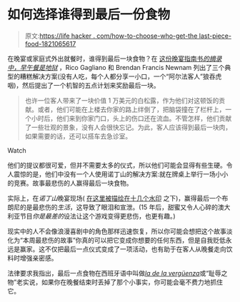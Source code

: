 # 如何选择谁得到最后一份食物

> 原文:[https://life hacker . com/how-to-choose-who-get-the last-piece-food-1821065617](https://lifehacker.com/how-to-choose-who-gets-the-last-piece-of-food-1821065617)

在晚宴或家庭式外出就餐时，谁得到最后一块食物？在 [这份晚宴指南书*的摘录中，早午餐是地狱*](http://www.wbur.org/hereandnow/2017/12/04/brunch-is-hell) ，Rico Gagliano 和 Brendan Francis Newnam 列出了三个典型的糟糕解决方案(没有人吃，每个人都分享一小口，一个“阿尔法客人”狼吞虎咽)，然后提出了一个机智的五点计划来奖励最后一块。

> 也许一位客人带来了一块价值 1 万美元的白松露，作为他们对这顿饭的贡献。或者，他们可能在上楼去你家的路上绊倒了，把脑袋撞在了栏杆上，一个小时后，他们来到你家门口，头上的伤口还在流血。不管怎样，他们贡献了一些壮观的景象，没有人会很快忘记。为此，客人应该得到最后一块肉，如果需要的话，还可以搭车去急诊室。

Watch

他们的提议都很可爱，但并不需要太多的仪式，所以他们可能会显得有些生硬。令人震惊的是，他们中没有一个人使用诺丁山的解决方案:就在牌桌上举行一场小小的竞赛。故事最悲伤的人赢得最后一块食物。

实际上，在*诺丁山*晚宴现场( [在这里被描绘在十几个水印](https://www.youtube.com/watch?v=uui3jdrph5Q) 之下)，赢得最后一个布朗尼的是最悲伤的*生活*，这导致了眼泪和宣泄。(15 年后，甜蜜又令人心碎的澳大利亚节目*你是最差的*设法让这个游戏变得更悲伤，也更有趣。)

现实中的人不会像浪漫喜剧中的角色那样迅速恢复，所以你可能会想把这个故事淡化为“本周最悲伤的故事”你真的可以把它变成你想要的任何东西，但是自我贬低永远是赢家。这不仅把最后一点仪式变成了一项活动，也有助于在客人从晚餐走向饮料时增强亲密感。

法律要求我指出，最后一点食物在西班牙语中叫做[*la de la vergüenza*](https://en.wiktionary.org/wiki/la_de_la_verg%C3%BCenza)或“耻辱之物”老实说，如果你在晚餐结束时丢掉了那个小事实，你可能会毫不费力地抓住它。